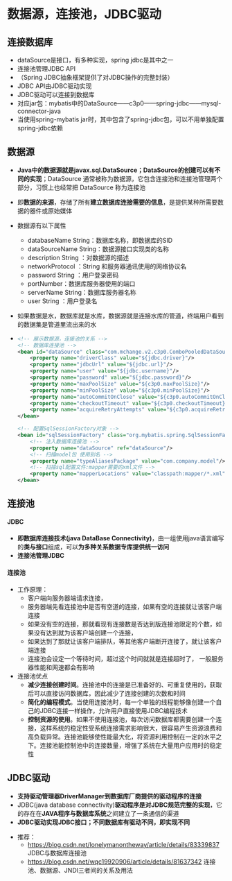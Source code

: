 # 数据源，连接池，JDBC驱动



## 连接数据库

- dataSource是接口，有多种实现，spring jdbc是其中之一
- 连接池管理JDBC API
- （Spring JDBC抽象框架提供了对JDBC操作的完整封装）
- JDBC API由JDBC驱动实现
- JDBC驱动可以连接到数据库
- 对应jar包：mybatis中的DataSource——c3p0——spring-jdbc——mysql-connector-java
- 当使用spring-mybatis jar时，其中包含了spring-jdbc包，可以不用单独配置spring-jdbc依赖



## 数据源

* **Java中的数据源就是javax.sql.DataSource；DataSource的创建可以有不同的实现**；DataSource 通常被称为数据源，它包含连接池和连接池管理两个部分，习惯上也经常把 DataSource 称为连接池

* 即**数据的来源**，存储了所有**建立数据库连接需要的信息**，是提供某种所需要数据的器件或原始媒体

* 数据源有以下属性

  * databaseName String：数据库名称，即数据库的SID
  * dataSourceName String：数据源接口实现类的名称
  * description String ：对数据源的描述
  * networkProtocol ：String 和服务器通讯使用的网络协议名
  * password String ：用户登录密码
  * portNumber：数据库服务器使用的端口
  * serverName String：数据库服务器名称
  * user String ：用户登录名

* 如果数据是水，数据库就是水库，数据源就是连接水库的管道，终端用户看到的数据集是管道里流出来的水

* ```xml
  <!-- 展示数据源，连接池的关系 -->
  <!-- 数据库连接池 -->
  <bean id="dataSource" class="com.mchange.v2.c3p0.ComboPooledDataSource">
      <property name="driverClass" value="${jdbc.driver}"/>
      <property name="jdbcUrl" value="${jdbc.url}"/>
      <property name="user" value="${jdbc.username}"/>
      <property name="password" value="${jdbc.password}"/>
      <property name="maxPoolSize" value="${c3p0.maxPoolSize}"/>
      <property name="minPoolSize" value="${c3p0.minPoolSize}"/>
      <property name="autoCommitOnClose" value="${c3p0.autoCommitOnClose}"/>
      <property name="checkoutTimeout" value="${c3p0.checkoutTimeout}"/>
      <property name="acquireRetryAttempts" value="${c3p0.acquireRetryAttempts}"/>
  </bean>
  
  <!-- 配置SqlSessionFactory对象 -->
  <bean id="sqlSessionFactory" class="org.mybatis.spring.SqlSessionFactoryBean">
      <!-- 注入数据库连接池 -->
      <property name="dataSource" ref="dataSource"/>
      <!-- 扫描model包 使用别名 -->
      <property name="typeAliasesPackage" value="com.company.model"/>
      <!-- 扫描sql配置文件:mapper需要的xml文件 -->
      <property name="mapperLocations" value="classpath:mapper/*.xml"/>
  </bean>
  ```



## 连接池

#### JDBC

* **即数据库连接技术(java DataBase Connectivity)**，由一组使用java语言编写的**类与接口**组成，可以**为多种关系数据专库提供统一访问**
* **连接池管理JDBC**

#### 连接池

* 工作原理：
  * 客户端向服务器端请求连接，
  * 服务器端先看连接池中是否有空道的连接，如果有空的连接就让该客户端连接
  * 如果没有空的连接，那就看现有连接数是否达到版连接池限定的个数，如果没有达到就为该客户端创建一个连接，
  * 如果达到了那就让该客户端排队，等其他客户端断开连接了，就让该客户端连接
  * 连接池会设定一个等待时间，超过这个时间就就是连接超时了， 一般服务器性能和网速都会有影响
* 连接池优点
  * **减少连接创建时间**。连接池中的连接是已准备好的、可重复使用的，获取后可以直接访问数据库，因此减少了连接创建的次数和时间
  * **简化的编程模式**。当使用连接池时，每一个单独的线程能够像创建一个自己的JDBC连接一样操作，允许用户直接使用JDBC编程技术
  * **控制资源的使用**。如果不使用连接池，每次访问数据库都需要创建一个连接，这样系统的稳定性受系统连接需求影响很大，很容易产生资源浪费和高负载异常。连接池能够使性能最大化，将资源利用控制在一定的水平之下。连接池能控制池中的连接数量，增强了系统在大量用户应用时的稳定性



## JDBC驱动

- **支持驱动管理器DriverManager到数据库厂商提供的驱动程序的连接**
- JDBC(java database connectivity)**驱动程序是对JDBC规范完整的实现**，它的存在在**JAVA程序与数据库系统**之间建立了一条通信的渠道
- **JDBC驱动实现JDBC接口；不同数据库有驱动不同，即实现不同**







* 推荐：
  * https://blog.csdn.net/lonelymanontheway/article/details/83339837 JDBC与数据库连接池
  * https://blog.csdn.net/wqc19920906/article/details/81637342 连接池、数据源、JNDI三者间的关系及用法